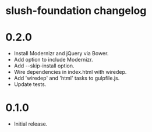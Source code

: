 # slush-foundation changelog

# 0.2.0

- Install Modernizr and jQuery via Bower.
- Add option to include Modernizr.
- Add --skip-install option.
- Wire dependencies in index.html with wiredep.
- Add 'wiredep' and 'html' tasks to gulpfile.js.
- Update tests.

# 0.1.0

- Initial release.

